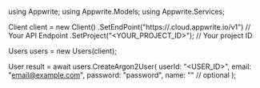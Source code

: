 using Appwrite;
using Appwrite.Models;
using Appwrite.Services;

Client client = new Client()
    .SetEndPoint("https://<REGION>.cloud.appwrite.io/v1") // Your API Endpoint
    .SetProject("<YOUR_PROJECT_ID>"); // Your project ID

Users users = new Users(client);

User result = await users.CreateArgon2User(
    userId: "<USER_ID>",
    email: "email@example.com",
    password: "password",
    name: "<NAME>" // optional
);
